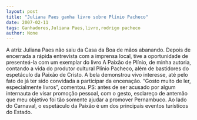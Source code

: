 ```yaml
---
layout: post
title: "Juliana Paes ganha livro sobre Plínio Pacheco"
date: 2007-02-11
tags: Ganhadores,Juliana Paes,livro,rodrigo pacheco
author: None
---
```

A atriz Juliana Paes não saiu da Casa da Boa de mãos abanando.
Depois de encerrada a rápida entrevista com a imprensa local, tive a oportunidade de presenteá-la com um exemplar do livro A Paixão de Plínio, de minha autoria, contando a vida do produtor cultural Plínio Pacheco, além de bastidores do espetáculo da Paixão de Cristo.
A bela demonstrou vivo interesse, até pelo fato de já ter sido convidada a participar da encenação. “Gosto muito de ler, especialmente livros”, comentou.
PS: antes de ser acusado por algum internauta de visar promoção pessoal, com o gesto, esclareço de antemão que meu objetivo foi tão somente ajudar a promover Pernambuco. Ao lado do Carnaval, o espetáculo da Paixão é um dos principais eventos turísticos do Estado. 